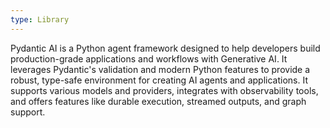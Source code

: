 ```yaml
---
type: Library
---
```


Pydantic AI is a Python agent framework designed to help developers build production-grade applications and workflows with Generative AI. It leverages Pydantic's validation and modern Python features to provide a robust, type-safe environment for creating AI agents and applications. It supports various models and providers, integrates with observability tools, and offers features like durable execution, streamed outputs, and graph support.